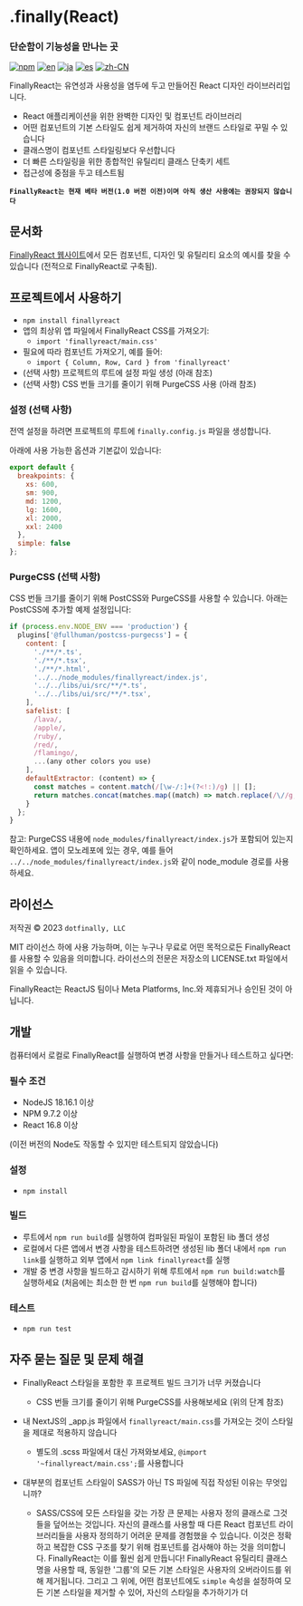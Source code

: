 # .finally(React)

### 단순함이 기능성을 만나는 곳

[![npm](https://img.shields.io/npm/v/finallyreact.svg?color=005711)](https://www.npmjs.com/package/finallyreact)
[![en](https://img.shields.io/badge/lang-English-green?color=1a5296)](https://github.com/dotfinally/finallyreact/blob/main/README.md)
[![ja](https://img.shields.io/badge/lang-Japanese-green?color=1a5296)](https://github.com/dotfinally/finallyreact/blob/main/translated-md/README.ja.md)
[![es](https://img.shields.io/badge/lang-Spanish-green?color=1a5296)](https://github.com/dotfinally/finallyreact/blob/main/translated-md/README.es.md)
[![zh-CN](https://img.shields.io/badge/lang-Simplified--Chinese-green?color=1a5296)](https://github.com/dotfinally/finallyreact/blob/main/translated-md/README.zh-CN.md)

FinallyReact는 유연성과 사용성을 염두에 두고 만들어진 React 디자인 라이브러리입니다.

- React 애플리케이션을 위한 완벽한 디자인 및 컴포넌트 라이브러리
- 어떤 컴포넌트의 기본 스타일도 쉽게 제거하여 자신의 브랜드 스타일로 꾸밀 수 있습니다
- 클래스명이 컴포넌트 스타일링보다 우선합니다
- 더 빠른 스타일링을 위한 종합적인 유틸리티 클래스 단축키 세트
- 접근성에 중점을 두고 테스트됨

**`FinallyReact는 현재 베타 버전(1.0 버전 이전)이며 아직 생산 사용에는 권장되지 않습니다`**

## 문서화

[FinallyReact 웹사이트](https://finallyreact.com)에서 모든 컴포넌트, 디자인 및 유틸리티 요소의 예시를 찾을 수 있습니다 (전적으로 FinallyReact로 구축됨).

## 프로젝트에서 사용하기

- `npm install finallyreact`
- 앱의 최상위 앱 파일에서 FinallyReact CSS를 가져오기:
  - `import 'finallyreact/main.css'`
- 필요에 따라 컴포넌트 가져오기, 예를 들어:
  - `import { Column, Row, Card } from 'finallyreact'`
- (선택 사항) 프로젝트의 루트에 설정 파일 생성 (아래 참조)
- (선택 사항) CSS 번들 크기를 줄이기 위해 PurgeCSS 사용 (아래 참조)

### 설정 (선택 사항)

전역 설정을 하려면 프로젝트의 루트에 `finally.config.js` 파일을 생성합니다.

아래에 사용 가능한 옵션과 기본값이 있습니다:

```js
export default {
  breakpoints: {
    xs: 600,
    sm: 900,
    md: 1200,
    lg: 1600,
    xl: 2000,
    xxl: 2400
  },
  simple: false
};
```

### PurgeCSS (선택 사항)

CSS 번들 크기를 줄이기 위해 PostCSS와 PurgeCSS를 사용할 수 있습니다. 아래는 PostCSS에 추가할 예제 설정입니다:

```js
if (process.env.NODE_ENV === 'production') {
  plugins['@fullhuman/postcss-purgecss'] = {
    content: [
      './**/*.ts',
      './**/*.tsx',
      './**/*.html',
      '../../node_modules/finallyreact/index.js',
      '../../libs/ui/src/**/*.ts',
      '../../libs/ui/src/**/*.tsx',
    ],
    safelist: [
      /lava/,
      /apple/,
      /ruby/,
      /red/,
      /flamingo/,
      ...(any other colors you use)
    ],
    defaultExtractor: (content) => {
      const matches = content.match(/[\w-/:]+(?<!:)/g) || [];
      return matches.concat(matches.map((match) => match.replace(/\//g, '\\/')));
    }
  };
}
```

참고: PurgeCSS 내용에 `node_modules/finallyreact/index.js`가 포함되어 있는지 확인하세요. 앱이 모노레포에 있는 경우, 예를 들어 `../../node_modules/finallyreact/index.js`와 같이 node_module 경로를 사용하세요.

## 라이선스

저작권 © 2023 `dotfinally, LLC`

MIT 라이선스 하에 사용 가능하며, 이는 누구나 무료로 어떤 목적으로든 FinallyReact를 사용할 수 있음을 의미합니다. 라이선스의 전문은 저장소의 LICENSE.txt 파일에서 읽을 수 있습니다.

FinallyReact는 ReactJS 팀이나 Meta Platforms, Inc.와 제휴되거나 승인된 것이 아닙니다.

## 개발

컴퓨터에서 로컬로 FinallyReact를 실행하여 변경 사항을 만들거나 테스트하고 싶다면:

### 필수 조건

- NodeJS 18.16.1 이상
- NPM 9.7.2 이상
- React 16.8 이상

(이전 버전의 Node도 작동할 수 있지만 테스트되지 않았습니다)

### 설정

- `npm install`

### 빌드

- 루트에서 `npm run build`를 실행하여 컴파일된 파일이 포함된 lib 폴더 생성
- 로컬에서 다른 앱에서 변경 사항을 테스트하려면 생성된 lib 폴더 내에서 `npm run link`를 실행하고 외부 앱에서 `npm link finallyreact`를 실행
- 개발 중 변경 사항을 빌드하고 감시하기 위해 루트에서 `npm run build:watch`를 실행하세요 (처음에는 최소한 한 번 `npm run build`를 실행해야 합니다)

### 테스트

- `npm run test`

## 자주 묻는 질문 및 문제 해결

- FinallyReact 스타일을 포함한 후 프로젝트 빌드 크기가 너무 커졌습니다

  - CSS 번들 크기를 줄이기 위해 PurgeCSS를 사용해보세요 (위의 단계 참조)

- 내 NextJS의 \_app.js 파일에서 `finallyreact/main.css`를 가져오는 것이 스타일을 제대로 적용하지 않습니다

  - 별도의 .scss 파일에서 대신 가져와보세요, `@import '~finallyreact/main.css';`를 사용합니다

- 대부분의 컴포넌트 스타일이 SASS가 아닌 TS 파일에 직접 작성된 이유는 무엇입니까?
  - SASS/CSS에 모든 스타일을 갖는 가장 큰 문제는 사용자 정의 클래스로 그것들을 덮어쓰는 것입니다. 자신의 클래스를 사용할 때 다른 React 컴포넌트 라이브러리들을 사용자 정의하기 어려운 문제를 경험했을 수 있습니다. 이것은 정확하고 복잡한 CSS 구조를 찾기 위해 컴포넌트를 검사해야 하는 것을 의미합니다. FinallyReact는 이를 훨씬 쉽게 만듭니다! FinallyReact 유틸리티 클래스명을 사용할 때, 동일한 '그룹'의 모든 기본 스타일은 사용자의 오버라이드를 위해 제거됩니다. 그리고 그 위에, 어떤 컴포넌트에도 `simple` 속성을 설정하여 모든 기본 스타일을 제거할 수 있어, 자신의 스타일을 추가하기가 더
